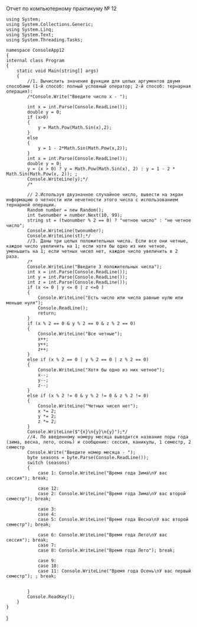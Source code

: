 Отчет по компьютерному практикуму № 12


    using System;
    using System.Collections.Generic;
    using System.Linq;
    using System.Text;
    using System.Threading.Tasks;

    namespace ConsoleApp12
    {
    internal class Program
    {
        static void Main(string[] args)
        {
            //1. Вычислить значение функции для целых аргументов двумя способами (1-й способ: полный условный оператор; 2-й способ: тернарная операция):
            /*Console.Write("Введите число x - ");
            
            int x = int.Parse(Console.ReadLine());
            double y = 0;
            if (x>0)
            {
                y = Math.Pow(Math.Sin(x),2);
            }
            else
            {
                y = 1 - 2*Math.Sin(Math.Pow(x,2));
            }
            int x = int.Parse(Console.ReadLine());
            double y = 0;
            y = (x > 0) ? y = Math.Pow(Math.Sin(x), 2) : y = 1 - 2 * Math.Sin(Math.Pow(x, 2)); ;
            Console.WriteLine(y);*/
            /*
            
            // 2.Используя двузначное случайное число, вывести на экран информацию о четности или нечетности этого числа с использованием тернарной операции.
            Random number = new Random();
            int twonumber = number.Next(10, 99);
            string st = (twonumber % 2 == 0) ? "четное число" : "не четное число";
            Console.WriteLine(twonumber);
            Console.WriteLine(st);*/
            //3. Даны три целых положительных числа. Если все они четные, каждое число увеличить на 1; если хотя бы одно из них четное, уменьшить на 1; если четных чисел нет, каждое число увеличить в 2 раза.
            /*
            Console.WriteLine("Введите 3 положительных числа");
            int x = int.Parse(Console.ReadLine());
            int y = int.Parse(Console.ReadLine());
            int z = int.Parse(Console.ReadLine());
            if (x <= 0 | y <= 0 | z <=0 )
            {
                Console.WriteLine("Есть число или числа равные нулю или меньше нуля");
                Console.ReadLine();
                return;
            }
            if (x % 2 == 0 & y % 2 == 0 & z % 2 == 0)
            {
                Console.WriteLine("Все четные");
                x++;
                y++;
                z++;
            }
            else if (x % 2 == 0 | y % 2 == 0 | z % 2 == 0)
            {
                Console.WriteLine("Хотя бы одно из них четное");
                x--;
                y--;
                z--;
            }
            else if (x % 2 != 0 & y % 2 != 0 & z % 2 != 0)
            {
                Console.WriteLine("Четных чисел нет");
                x *= 2;
                y *= 2;
                z *= 2;
            }
            Console.WriteLine($"{x}\n{y}\n{y}");*/
            //4. По введенному номеру месяца выводится название поры года (зима, весна, лето, осень) и сообщение: сессия, каникулы, 1 семестр, 2 семестр
            Console.Write("Введите номер месяца - ");
            byte seasons = byte.Parse(Console.ReadLine());
            switch (seasons)
            {
                case 1: Console.WriteLine("Время года Зима\nУ вас сессия"); break;

                case 12:
                case 2: Console.WriteLine("Время года Зима\nУ вас второй семестр"); break;

                case 3:
                case 4:
                case 5: Console.WriteLine("Время года Весна\nУ вас второй семестр"); break;

                case 6: Console.WriteLine("Время года Лето\nУ вас сессия"); break;
                case 7:
                case 8: Console.WriteLine("Время года Лето"); break;

                case 9:
                case 10:
                case 11: Console.WriteLine("Время года Осень\nУ вас первый семестр"); ; break;


            }
            Console.ReadKey();
        }
    }
}
